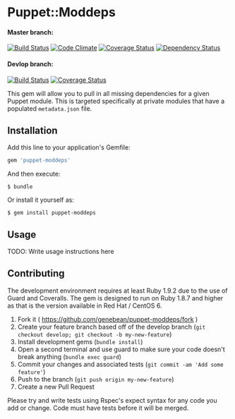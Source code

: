 # Puppet::Moddeps

#### Master branch:
[![Build Status][travis-img-master]][travis-ci]
[![Code Climate][cc-img]][code-climate]
[![Coverage Status][coveralls-img-master]][coveralls-master]
[![Dependency Status][gemnasium-img]][gemnasium]

#### Devlop branch:
[![Build Status][travis-img-develop]][travis-ci]
[![Coverage Status][coveralls-img-develop]][coveralls-develop]

This gem will allow you to pull in all missing dependencies for a given Puppet
module. This is targeted specifically at private modules that have a populated
`metadata.json` file.

## Installation

Add this line to your application's Gemfile:

```ruby
gem 'puppet-moddeps'
```

And then execute:

    $ bundle

Or install it yourself as:

    $ gem install puppet-moddeps

## Usage

TODO: Write usage instructions here

## Contributing

The development environment requires at least Ruby 1.9.2 due to the use of Guard
and Coveralls.  The gem is designed to run on Ruby 1.8.7 and higher as that is
the version available in Red Hat / CentOS 6.

1. Fork it ( https://github.com/genebean/puppet-moddeps/fork )
2. Create your feature branch based off of the develop branch
   (`git checkout develop; git checkout -b my-new-feature`)
3. Install development gems (`bundle install`)
4. Open a second terminal and use guard to make sure your code doesn't break anything
   (`bundle exec guard`)
5. Commit your changes and associated tests (`git commit -am 'Add some feature'`)
6. Push to the branch (`git push origin my-new-feature`)
7. Create a new Pull Request

Please try and write tests using Rspec's expect syntax for any code you add or change.
Code must have tests before it will be merged.


[code-climate]: https://codeclimate.com/github/genebean/puppet-moddeps
[cc-img]: https://img.shields.io/codeclimate/github/genebean/puppet-moddeps.svg
[coveralls-master]: https://coveralls.io/r/genebean/puppet-moddeps?branch=master
[coveralls-develop]: https://coveralls.io/r/genebean/puppet-moddeps?branch=develop
[coveralls-img-master]: https://img.shields.io/coveralls/genebean/puppet-moddeps/master.svg
[coveralls-img-develop]: https://img.shields.io/coveralls/genebean/puppet-moddeps/develop.svg
[gemnasium-img]: https://img.shields.io/gemnasium/genebean/puppet-moddeps.svg
[gemnasium]: https://gemnasium.com/genebean/puppet-moddeps
[travis-ci]: https://travis-ci.org/genebean/puppet-moddeps
[travis-img-master]: https://img.shields.io/travis/genebean/puppet-moddeps/master.svg
[travis-img-develop]: https://img.shields.io/travis/genebean/puppet-moddeps/develop.svg
